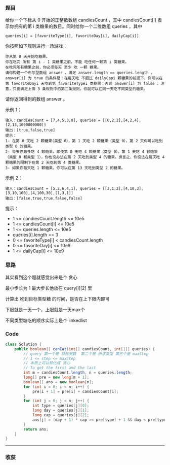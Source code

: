### 题目

给你一个下标从 0 开始的正整数数组 candiesCount ，其中 candiesCount[i] 表示你拥有的第 i 类糖果的数目。同时给你一个二维数组 queries ，其中 
```
queries[i] = [favoriteType[i], favoriteDay[i], dailyCap[i]]
```

你按照如下规则进行一场游戏：
```
你从第 0 天开始吃糖果。
你在吃完 所有 第 i - 1 类糖果之前，不能 吃任何一颗第 i 类糖果。
在吃完所有糖果之前，你必须每天 至少 吃 一颗 糖果。
请你构建一个布尔型数组 answer ，满足 answer.length == queries.length 。answer[i] 为 true 的条件是：在每天吃 不超过 dailyCapi 颗糖果的前提下，你可以在第 favoriteDayi 天吃到第 favoriteTypei 类糖果；否则 answer[i] 为 false 。注意，只要满足上面 3 条规则中的第二条规则，你就可以在同一天吃不同类型的糖果。
```
请你返回得到的数组 answer 。

示例 1：
```
输入：candiesCount = [7,4,5,3,8], queries = [[0,2,2],[4,2,4],[2,13,1000000000]]
输出：[true,false,true]
提示：
1- 在第 0 天吃 2 颗糖果(类型 0），第 1 天吃 2 颗糖果（类型 0），第 2 天你可以吃到类型 0 的糖果。
2- 每天你最多吃 4 颗糖果。即使第 0 天吃 4 颗糖果（类型 0），第 1 天吃 4 颗糖果（类型 0 和类型 1），你也没办法在第 2 天吃到类型 4 的糖果。换言之，你没法在每天吃 4 颗糖果的限制下在第 2 天吃到第 4 类糖果。
3- 如果你每天吃 1 颗糖果，你可以在第 13 天吃到类型 2 的糖果。
```
示例 2：
```
输入：candiesCount = [5,2,6,4,1], queries = [[3,1,2],[4,10,3],[3,10,100],[4,100,30],[1,3,1]]
输出：[false,true,true,false,false]
```

提示：

- 1 <= candiesCount.length <= 10e5
- 1 <= candiesCount[i] <= 10e5
- 1 <= queries.length <= 10e5
- queries[i].length == 3
- 0 <= favoriteType[i] < candiesCount.length
- 0 <= favoriteDay[i] <= 10e9
- 1 <= dailyCap[i] <= 10e9

### 思路

其实看到这个题就感觉出来是个 贪心 

最小步长为 1 最大步长他放在 query[i][2] 里

计算出 吃到目标类型糖 的时间，是否在上下限内即可

下限就是一天一个，上限就是一天max个

不同类型糖吃的顺序实际上是个 linkedlist 

### Code
```java
class Solution {
    public boolean[] canEat(int[] candiesCount, int[][] queries) {
        // query 第一个是 目标天数  第二个是 所求类型 第三个是 maxStep
        // 1 <= step <= maxStep
        // 本质上可以转化成 贪心 
        // To get the first and the last       
        int m = candiesCount.length, n = queries.length;
        long[] pre = new long[m + 1];
        boolean[] ans = new boolean[n];
        for (int i = 0; i < m; i++) {
            pre[i + 1] = pre[i] + candiesCount[i];
        }
        for (int j = 0; j < n; j++) {
            int type = queries[j][0];
            long day = queries[j][1];
            long cap = queries[j][2];
            ans[j] = (day + 1) * cap >= pre[type] + 1 && day < pre[type + 1];
        }
        return ans;
    }
}
```
*** 
### 收获
